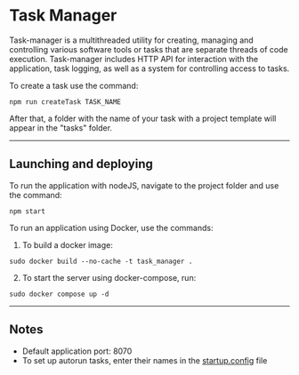 # Task Manager



Task-manager is a multithreaded utility for creating, managing and controlling 
various software tools or tasks that are separate threads of code execution. 
Task-manager includes HTTP API for interaction with the application, task logging, as well as a system for controlling access to tasks.

To create a task use the command:
```
npm run createTask TASK_NAME
```
After that, a folder with the name of your task with a project template will appear in the "tasks" folder.

***
## Launching and deploying
To run the application with nodeJS, navigate to the project folder and use the command:
```
npm start
```
To run an application using Docker, use the commands:
1. To build a docker image:
```
sudo docker build --no-cache -t task_manager .
```
2. To start the server using docker-compose, run:
```
sudo docker compose up -d
```

***
## Notes
*  Default application port: 8070
*  To set up autorun tasks, enter their names in the [startup.config](https://github.com/ImAllergicToFish/task_manager/blob/master/startup.config) file
